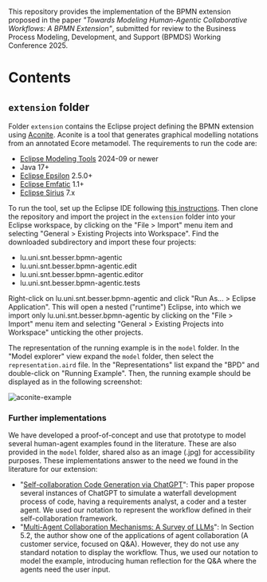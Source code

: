 This repository provides the implementation of the BPMN extension proposed in the paper *"Towards Modeling Human-Agentic Collaborative Workflows: A BPMN Extension"*, submitted for review to the Business Process Modeling, Development, and Support (BPMDS) Working Conference 2025.

# Contents

## `extension` folder

Folder `extension` contains the Eclipse project defining the BPMN extension using [Aconite](https://github.com/nwxrichardson/aconite).
Aconite is a tool that generates graphical modelling notations from an annotated Ecore metamodel.
The requirements to run the code are:

* [Eclipse Modeling Tools](https://www.eclipse.org/downloads/packages/) 2024-09 or newer
* Java 17+
* [Eclipse Epsilon](https://eclipse.dev/epsilon/) 2.5.0+
* [Eclipse Emfatic](https://eclipse.dev/emfatic/) 1.1+
* [Eclipse Sirius](https://eclipse.dev/sirius/) 7.x

To run the tool, set up the Eclipse IDE following [this instructions](https://github.com/nwxrichardson/aconite?tab=readme-ov-file#setting-up-the-eclipse-ide).
Then clone the repository and import the project in the `extension` folder into your Eclipse workspace, by clicking on the "File > Import" menu item and selecting "General > Existing Projects into Workspace". 
Find the downloaded subdirectory and import these four projects:

* lu.uni.snt.besser.bpmn-agentic
* lu.uni.snt.besser.bpmn-agentic.edit
* lu.uni.snt.besser.bpmn-agentic.editor
* lu.uni.snt.besser.bpmn-agentic.tests

Right-click on lu.uni.snt.besser.bpmn-agentic and click "Run As... > Eclipse Application". 
This will open a nested ("runtime") Eclipse, into which we import only lu.uni.snt.besser.bpmn-agentic by clicking on the "File > Import" menu item and selecting "General > Existing Projects into Workspace" unticking the other projects.

The representation of the running example is in the `model` folder.
In the "Model explorer" view expand the `model` folder, then select the `representation.aird` file.
In the "Representations" list expand the "BPD" and double-click on "Running Example".
Then, the running example should be displayed as in the following screenshot:

![aconite-example](https://github.com/user-attachments/assets/d33ce55f-ac98-4a77-96bc-2f6ca1b1ee8b)

### Further implementations

We have developed a proof-of-concept and use that prototype to model several human-agent examples found in the literature. 
These are also provided in the `model` folder, shared also as an image (.jpg) for accessibility purposes.
These implementations answer to the need we found in the literature for our extension:
* "[Self-collaboration Code Generation via ChatGPT]([url](https://arxiv.org/pdf/2304.07590))": This paper propose several instances of ChatGPT to simulate a waterfall development process of code, having a requirements analyst, a coder and a tester agent. We used our notation to represent the workflow defined in their self-collaboration framework.
* "[Multi-Agent Collaboration Mechanisms: A Survey of LLMs]([url](https://arxiv.org/abs/2501.06322))": In Section 5.2, the author show one of the applications of agent collaboration (A customer service, focused on Q&A). However, they do not use any standard notation to display the workflow. Thus, we used our notation to model the example, introducing human reflection for the Q&A where the agents need the user input.

